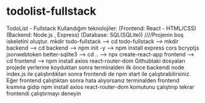 # todolist-fullstack
TodoList - Fullstack
Kullandığım teknolojiler:
(Frontend: React - HTML/CSS) 
(Backend: Node.js , Express)
(Database: SQL(SQLite))
////Projenin boş iskeletini oluştur.
mkdir todo-fullstack -->
cd todo-fullstack -->
mkdir backend -->
cd backend -->
npm init -y -->
npm install express cors bcryptjs jsonwebtoken better-sqlite3 -->
cd .. -->
npx create-react-app frontend -->
cd frontend --> 
npm install axios react-router-dom 
Githubtaki dosyaları projede yerlerine koyduktan sonra terminalden ilk önce backendi node index.js ile çalıştırdıktan sonra frontendi de npm start ile çalıştırabilirsiniz. Eğer frontend çalıştıktan sonra hata alıyorsanız terminalden frontend kısmına gidip npm install axios react-router-dom komutunu çalıştırıp tekrar frontendi çalıştırmayı deneyin


